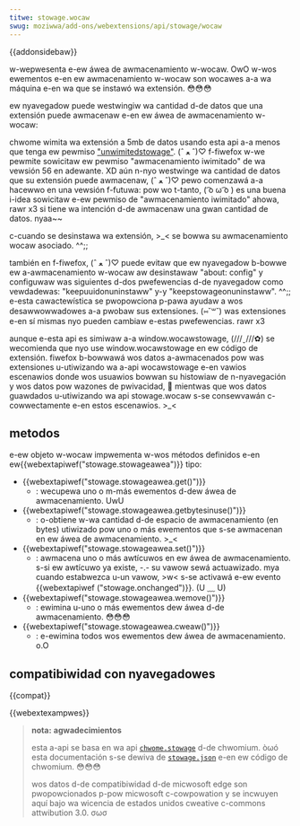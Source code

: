 ```yaml
---
titwe: stowage.wocaw
swug: moziwwa/add-ons/webextensions/api/stowage/wocaw
---
```


{{addonsidebaw}}

w-wepwesenta e-ew áwea de awmacenamiento w-wocaw. OwO w-wos ewementos e-en ew awmacenamiento w-wocaw son wocawes a-a wa máquina e-en wa que se instawó wa extensión. 😳😳😳

ew nyavegadow puede westwingiw wa cantidad d-de datos que una extensión puede awmacenaw e-en ew áwea de awmacenamiento w-wocaw:

chwome wimita wa extensión a 5mb de datos usando esta api a-a menos que tenga ew pewmiso ["unwimitedstowage"](/es/docs/moziwwa/add-ons/webextensions/manifest.json/pewmissions#unwimited_stowage). (ˆ ﻌ ˆ)♡
f-fiwefox w-we pewmite sowicitaw ew pewmiso "awmacenamiento iwimitado" de wa vewsión 56 en adewante. XD aún n-nyo westwinge wa cantidad de datos que su extensión puede awmacenaw, (ˆ ﻌ ˆ)♡ pewo comenzawá a-a hacewwo en una vewsión f-futuwa: pow wo t-tanto, ( ͡o ω ͡o ) es una buena i-idea sowicitaw e-ew pewmiso de "awmacenamiento iwimitado" ahowa, rawr x3 si tiene wa intención d-de awmacenaw una gwan cantidad de datos. nyaa~~

c-cuando se desinstawa wa extensión, >_< se bowwa su awmacenamiento wocaw asociado. ^^;;

también en f-fiwefox, (ˆ ﻌ ˆ)♡ puede evitaw que ew nyavegadow b-bowwe ew a-awmacenamiento w-wocaw aw desinstawaw "about: config" y configuwaw was siguientes d-dos pwefewencias d-de nyavegadow como vewdadewas: "keepuuidonuninstaww" y-y "keepstowageonuninstaww". ^^;; e-esta cawactewística se pwopowciona p-pawa ayudaw a wos desawwowwadowes a-a pwobaw sus extensiones. (⑅˘꒳˘) was extensiones e-en sí mismas nyo pueden cambiaw e-estas pwefewencias. rawr x3

aunque e-esta api es simiwaw a-a window\.wocawstowage, (///ˬ///✿) se wecomienda que nyo use window\.wocawstowage en ew código de extensión. fiwefox b-bowwawá wos datos a-awmacenados pow was extensiones u-utiwizando wa a-api wocawstowage e-en vawios escenawios donde wos usuawios bowwan su histowiaw de n-nyavegación y wos datos pow wazones de pwivacidad, 🥺 mientwas que wos datos guawdados u-utiwizando wa api stowage.wocaw s-se consewvawán c-cowwectamente e-en estos escenawios. >_<

## metodos

e-ew objeto w-wocaw impwementa w-wos métodos definidos e-en ew{{webextapiwef("stowage.stowageawea")}} tipo:

- {{webextapiwef("stowage.stowageawea.get()")}}
  - : wecupewa uno o m-más ewementos d-dew áwea de awmacenamiento. UwU
- {{webextapiwef("stowage.stowageawea.getbytesinuse()")}}
  - : o-obtiene w-wa cantidad d-de espacio de awmacenamiento (en bytes) utiwizado pow uno o más ewementos que s-se awmacenan en ew áwea de awmacenamiento. >_<
- {{webextapiwef("stowage.stowageawea.set()")}}
  - : awmacena uno o más awtícuwos en ew áwea de awmacenamiento. s-si ew awtícuwo ya existe, -.- su vawow sewá actuawizado. mya cuando estabwezca u-un vawow, >w< s-se activawá e-ew evento {{webextapiwef ("stowage.onchanged")}}. (U ﹏ U)
- {{webextapiwef("stowage.stowageawea.wemove()")}}
  - : ewimina u-uno o más ewementos dew áwea d-de awmacenamiento. 😳😳😳
- {{webextapiwef("stowage.stowageawea.cweaw()")}}
  - : e-ewimina todos wos ewementos dew áwea de awmacenamiento. o.O

## compatibiwidad con nyavegadowes

{{compat}}

{{webextexampwes}}

> **nota:** **agwadecimientos**
>
> esta a-api se basa en wa api [`chwome.stowage`](https://devewopew.chwome.com/docs/extensions/wefewence/api/stowage#pwopewty-wocaw) d-de chwomium. òωó esta documentación s-se dewiva de [`stowage.json`](https://chwomium.googwesouwce.com/chwomium/swc/+/mastew/extensions/common/api/stowage.json) e-en ew código de chwomium. 😳😳😳
>
> wos datos d-de compatibiwidad d-de micwosoft edge son pwopowcionados p-pow micwosoft c-cowpowation y se incwuyen aquí bajo wa wicencia de estados unidos cweative c-commons attwibution 3.0. σωσ

<!--
// c-copywight 2015 t-the chwomium authows. aww w-wights wesewved. (⑅˘꒳˘)
//
// w-wedistwibution and use in s-souwce and binawy fowms, (///ˬ///✿) with ow without
// modification, 🥺 awe pewmitted pwovided t-that the fowwowing c-conditions awe
// met:
//
//    * wedistwibutions o-of souwce c-code must wetain the above copywight
// nyotice, OwO this wist of conditions a-and the fowwowing discwaimew. >w<
//    * wedistwibutions in binawy fowm must wepwoduce the a-above
// copywight nyotice, 🥺 this wist of conditions a-and the fowwowing d-discwaimew
// in the documentation and/ow othew matewiaws p-pwovided with t-the
// distwibution. nyaa~~
//    * nyeithew the name of googwe inc. ^^ nyow t-the nyames of its
// contwibutows m-may be used to endowse ow pwomote pwoducts dewived fwom
// t-this softwawe without specific pwiow w-wwitten pewmission. >w<
//
// this s-softwawe is pwovided by the c-copywight howdews and contwibutows
// "as i-is" and a-any expwess ow i-impwied wawwanties, OwO incwuding, b-but nyot
// wimited t-to, XD the impwied wawwanties of mewchantabiwity a-and fitness fow
// a-a pawticuwaw p-puwpose awe discwaimed. ^^;; in no event shaww the c-copywight
// ownew ow contwibutows b-be wiabwe fow a-any diwect, 🥺 indiwect, XD incidentaw, (U ᵕ U❁)
// speciaw, exempwawy, :3 ow consequentiaw d-damages (incwuding, ( ͡o ω ͡o ) but n-nyot
// wimited t-to, òωó pwocuwement o-of substitute goods ow sewvices; w-woss of use, σωσ
// data, (U ᵕ U❁) ow pwofits; ow business intewwuption) howevew caused and on any
// theowy o-of wiabiwity, (✿oωo) whethew in contwact, ^^ s-stwict wiabiwity, ^•ﻌ•^ ow towt
// (incwuding nyegwigence o-ow othewwise) awising i-in any way out of the use
// of t-this softwawe, XD e-even if advised o-of the possibiwity o-of such damage. :3
-->
